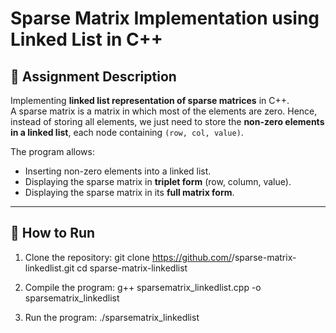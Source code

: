 # Sparse Matrix Implementation using Linked List in C++

## 📌 Assignment Description
Implementing **linked list representation of sparse matrices** in C++.  
A sparse matrix is a matrix in which most of the elements are zero. Hence, instead of storing all elements, we just need to store the **non-zero elements in a linked list**, each node containing `(row, col, value)`.

The program allows:
- Inserting non-zero elements into a linked list.
- Displaying the sparse matrix in **triplet form** (row, column, value).
- Displaying the sparse matrix in its **full matrix form**.

---

## 🚀 How to Run
1. Clone the repository:
   git clone https://github.com/<your-username>/sparse-matrix-linkedlist.git
   cd sparse-matrix-linkedlist
   
2. Compile the program:
g++ sparsematrix_linkedlist.cpp -o sparsematrix_linkedlist

4. Run the program:
./sparsematrix_linkedlist
